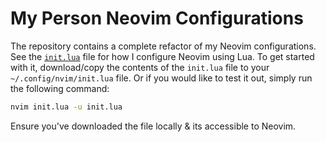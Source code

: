 # My Person Neovim Configurations

The repository contains a complete refactor of my Neovim configurations.
See the [`init.lua`](./init.lua) file for how I configure Neovim using Lua.
To get started with it, download/copy the contents of the `init.lua` file to
your `~/.config/nvim/init.lua` file. Or if you would like to test it out,
simply run the following command:

```bash
nvim init.lua -u init.lua
```

Ensure you've downloaded the file locally & its accessible to Neovim.
